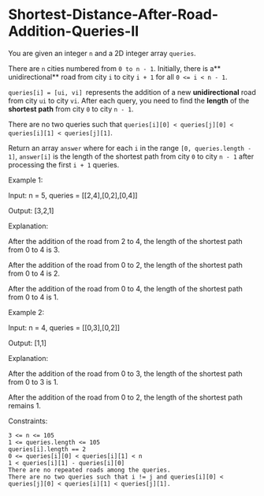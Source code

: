 # Shortest-Distance-After-Road-Addition-Queries-II

You are given an integer `n` and a 2D integer array `queries`.

There are `n` cities numbered from `0 to n - 1`. Initially, there is a** unidirectional** road from city `i` to city `i + 1` for all `0 <= i < n - 1`.

`queries[i] = [ui, vi] `represents the addition of a new **unidirectional** road from city `ui` to city `vi`. After each query, you need to find the **length** of the **shortest path** from city `0` to city `n - 1`.

There are no two queries such that `queries[i][0] < queries[j][0] < queries[i][1] < queries[j][1]`.

Return an array `answer` where for each `i` in the range `[0, queries.length - 1]`, `answer[i]` is the length of the shortest path from city `0` to city `n - 1` after processing the first `i + 1` queries.

 

Example 1:

Input: n = 5, queries = [[2,4],[0,2],[0,4]]

Output: [3,2,1]

Explanation:



After the addition of the road from 2 to 4, the length of the shortest path from 0 to 4 is 3.



After the addition of the road from 0 to 2, the length of the shortest path from 0 to 4 is 2.



After the addition of the road from 0 to 4, the length of the shortest path from 0 to 4 is 1.

Example 2:

Input: n = 4, queries = [[0,3],[0,2]]

Output: [1,1]

Explanation:



After the addition of the road from 0 to 3, the length of the shortest path from 0 to 3 is 1.



After the addition of the road from 0 to 2, the length of the shortest path remains 1.

 

Constraints:
```
3 <= n <= 105
1 <= queries.length <= 105
queries[i].length == 2
0 <= queries[i][0] < queries[i][1] < n
1 < queries[i][1] - queries[i][0]
There are no repeated roads among the queries.
There are no two queries such that i != j and queries[i][0] < queries[j][0] < queries[i][1] < queries[j][1].
```
